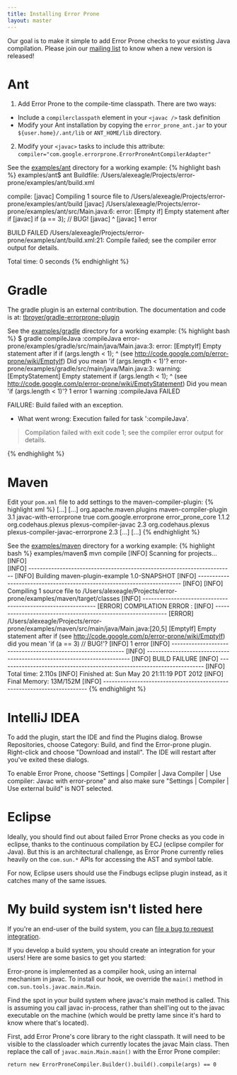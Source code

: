 ```yaml
---
title: Installing Error Prone
layout: master
---
```


Our goal is to make it simple to add Error Prone checks to your existing Java compilation.
Please join our [mailing list](http://groups.google.com/group/error-prone-announce) to know when a new version is released!

# Ant

1. Add Error Prone to the compile-time classpath. There are two ways:
  * Include a `compilerclasspath` element in your `<javac />` task definition
  * Modify your Ant installation by copying the `error_prone_ant.jar` to your `${user.home}/.ant/lib` or `ANT_HOME/lib` directory.
2. Modify your `<javac>` tasks to include this attribute: `compiler="com.google.errorprone.ErrorProneAntCompilerAdapter"`

See the [examples/ant](http://code.google.com/p/error-prone/source/browse/#git%2Fexamples%2Fant) directory for a working example:
{% highlight bash %}
examples/ant$ ant
Buildfile: /Users/alexeagle/Projects/error-prone/examples/ant/build.xml

compile:
    [javac] Compiling 1 source file to /Users/alexeagle/Projects/error-prone/examples/ant/build
    [javac] /Users/alexeagle/Projects/error-prone/examples/ant/src/Main.java:6: error: [Empty if] Empty statement after if
    [javac]     if (a == 3); // BUG!
    [javac]     ^
    [javac] 1 error

BUILD FAILED
/Users/alexeagle/Projects/error-prone/examples/ant/build.xml:21: Compile failed; see the compiler error output for details.

Total time: 0 seconds
{% endhighlight %}

# Gradle
The gradle plugin is an external contribution. The documentation and code is at:
[tbroyer/gradle-errorprone-plugin](https://github.com/tbroyer/gradle-errorprone-plugin)

See the [examples/gradle](http://code.google.com/p/error-prone/source/browse/#git%2Fexamples%2Fgradle) directory for a working example:
{% highlight bash %}
$ gradle compileJava
:compileJava
error-prone/examples/gradle/src/main/java/Main.java:3: error: [EmptyIf] Empty statement after if
    if (args.length < 1);
                        ^
    (see http://code.google.com/p/error-prone/wiki/EmptyIf)
  Did you mean 'if (args.length < 1)'?
error-prone/examples/gradle/src/main/java/Main.java:3: warning: [EmptyStatement] Empty statement
    if (args.length < 1);
                        ^
    (see http://code.google.com/p/error-prone/wiki/EmptyStatement)
  Did you mean 'if (args.length < 1)'?
1 error
1 warning
:compileJava FAILED

FAILURE: Build failed with an exception.

* What went wrong:
Execution failed for task ':compileJava'.
> Compilation failed with exit code 1; see the compiler error output for details.

{% endhighlight %}

# Maven

Edit your `pom.xml` file to add settings to the maven-compiler-plugin:
{% highlight xml %}
  <build>
  [...]
    <plugins>
    [...]
      <!-- Turn on Error Prone -->
      <plugin>
        <groupId>org.apache.maven.plugins</groupId>
        <artifactId>maven-compiler-plugin</artifactId>
        <version>3.1</version>
        <configuration>
          <compilerId>javac-with-errorprone</compilerId>
          <forceJavacCompilerUse>true</forceJavacCompilerUse>
        </configuration>
        <dependencies>
          <dependency>
            <groupId>com.google.errorprone</groupId>
            <artifactId>error_prone_core</artifactId>
            <version>1.1.2</version>
          </dependency>
          <dependency>
            <groupId>org.codehaus.plexus</groupId>
            <artifactId>plexus-compiler-javac</artifactId>
            <version>2.3</version>
          </dependency>
          <dependency>
            <groupId>org.codehaus.plexus</groupId>
            <artifactId>plexus-compiler-javac-errorprone</artifactId>
            <version>2.3</version>
          </dependency>
        </dependencies>
      </plugin>
    [...]
    </plugins>
  [...]
  </build>
{% endhighlight %}

See the [examples/maven](http://code.google.com/p/error-prone/source/browse/#git%2Fexamples%2Fmaven) directory for a working example:
{% highlight bash %}
examples/maven$ mvn compile
[INFO] Scanning for projects...
[INFO]                                                                         
[INFO] ------------------------------------------------------------------------
[INFO] Building maven-plugin-example 1.0-SNAPSHOT
[INFO] ------------------------------------------------------------------------
[INFO] 
[INFO] Compiling 1 source file to /Users/alexeagle/Projects/error-prone/examples/maven/target/classes
[INFO] -------------------------------------------------------------
[ERROR] COMPILATION ERROR : 
[INFO] -------------------------------------------------------------
[ERROR] /Users/alexeagle/Projects/error-prone/examples/maven/src/main/java/Main.java:[20,5] [EmptyIf] Empty statement after if
    (see http://code.google.com/p/error-prone/wiki/EmptyIf)
  did you mean 'if (a == 3) // BUG!'?
[INFO] 1 error
[INFO] -------------------------------------------------------------
[INFO] ------------------------------------------------------------------------
[INFO] BUILD FAILURE
[INFO] ------------------------------------------------------------------------
[INFO] Total time: 2.110s
[INFO] Finished at: Sun May 20 21:11:19 PDT 2012
[INFO] Final Memory: 13M/152M
[INFO] ------------------------------------------------------------------------
{% endhighlight %}

# IntelliJ IDEA

To add the plugin, start the IDE and find the Plugins dialog. Browse Repositories, choose Category: Build, and find the Error-prone plugin. Right-click and choose "Download and install". The IDE will restart after you've exited these dialogs.

To enable Error Prone, choose "Settings | Compiler | Java Compiler | Use compiler: Javac with error-prone" and also make sure "Settings | Compiler | Use external build" is NOT selected.

# Eclipse
Ideally, you should find out about failed Error Prone checks as you code in eclipse, thanks to the continuous compilation by ECJ (eclipse compiler for Java). But this is an architectural challenge, as Error Prone currently relies heavily on the `com.sun.*` APIs for accessing the AST and symbol table.

For now, Eclipse users should use the Findbugs eclipse plugin instead, as it catches many of the same issues.

# My build system isn't listed here

If you're an end-user of the build system, you can [file a bug to request integration](http://code.google.com/p/error-prone/issues/entry?template=Request%20build%20system%20integration).

If you develop a build system, you should create an integration for your users! Here are some basics to get you started:

Error-prone is implemented as a compiler hook, using an internal mechanism in javac. To install our hook, we override the `main()` method in `com.sun.tools.javac.main.Main`.

Find the spot in your build system where javac's main method is called. This is assuming you call javac in-process, rather than shell'ing out to the javac executable on the machine (which would be pretty lame since it's hard to know where that's located). 

First, add Error Prone's core library to the right classpath. It will need to be visible to the classloader which currently locates the javac Main class. Then replace the call of `javac.main.Main.main()` with the Error Prone compiler:

`return new ErrorProneCompiler.Builder().build().compile(args) == 0`
